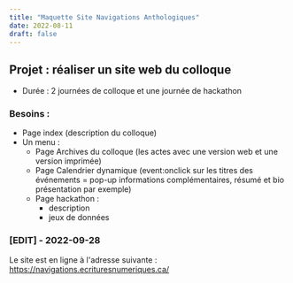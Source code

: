 ```yaml
---
title: "Maquette Site Navigations Anthologiques"
date: 2022-08-11
draft: false
---
```


## Projet : réaliser un site web du colloque

- Durée : 2 journées de colloque et une journée de hackathon

### Besoins : 

- Page index (description du colloque)
- Un menu : 
    - Page Archives du colloque (les actes avec une version web et une version imprimée)
    - Page Calendrier dynamique (event:onclick sur les titres des événements = pop-up informations complémentaires, résumé et bio présentation par exemple)
    - Page hackathon :
        - description
        - jeux de données

### [EDIT] - 2022-09-28

Le site est en ligne à l'adresse suivante : https://navigations.ecrituresnumeriques.ca/